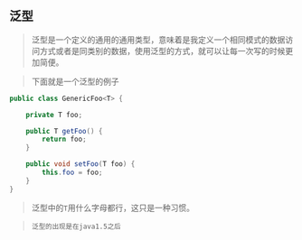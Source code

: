 ## 泛型
> 泛型是一个定义的通用的通用类型，意味着是我定义一个相同模式的数据访问方式或者是同类别的数据，使用泛型的方式，就可以让每一次写的时候更加简便。

>下面就是一个泛型的例子

```java
public class GenericFoo<T> {

    private T foo;

    public T getFoo() {
        return foo;
    }

    public void setFoo(T foo) {
        this.foo = foo;
    }
}
```

> 泛型中的`T`用什么字母都行，这只是一种习惯。

> `泛型的出现是在java1.5之后`
